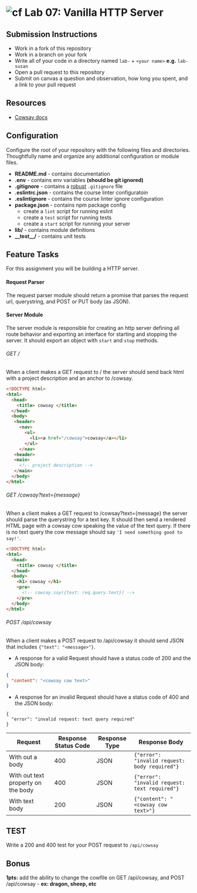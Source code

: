 ![cf](https://i.imgur.com/7v5ASc8.png) Lab 07: Vanilla HTTP Server
======

## Submission Instructions
* Work in a fork of this repository
* Work in a branch on your fork
* Write all of your code in a directory named `lab-` + `<your name>` **e.g.** `lab-susan`
* Open a pull request to this repository
* Submit on canvas a question and observation, how long you spent, and a link to your pull request

## Resources
* [Cowsay docs](https://github.com/piuccio/cowsay)

## Configuration 
Configure the root of your repository with the following files and directories. Thoughtfully name and organize any additional configuration or module files.
* **README.md** - contains documentation
* **.env** - contains env variables **(should be git ignored)**
* **.gitignore** - contains a [robust](http://gitignore.io) `.gitignore` file 
* **.eslintrc.json** - contains the course linter configuratoin
* **.eslintignore** - contains the course linter ignore configuration
* **package.json** - contains npm package config
  * create a `lint` script for running eslint
  * create a `test` script for running tests
  * create a `start` script for running your server
* **lib/** - contains module definitions
* **\_\_test\_\_/** - contains unit tests

## Feature Tasks  
For this assignment you will be building a HTTP server. 
#### Request Parser
The request parser module should return a promise that parses the request url, querystring, and  POST or PUT body (as JSON).

#### Server Module 
The server module is responsible for creating an http server defining all route behavior and exporting an interface for starting and stopping the server. It should export an object with `start` and `stop` methods. 

###### GET /
When a client makes a GET request to / the server should send back html with a project description and an anchor to /cowsay.
``` html
<!DOCTYPE html>
<html>
  <head>
    <title> cowsay </title>  
  </head>
  <body>
   <header>
     <nav>
       <ul> 
         <li><a href="/cowsay">cowsay</a></li>
       </ul>
     </nav>
   <header>
   <main>
     <!-- project description -->
   </main>
  </body>
</html>
```

###### GET /cowsay?text={message}
When a client makes a GET request to /cowsay?text={message} the server should parse the querystring for a text key. It should then send a rendered HTML page with a cowsay cow speaking the value of the text query. If there is no text query the cow message should say `'I need something good to say!'`. 
``` html
<!DOCTYPE html>
<html>
  <head>
    <title> cowsay </title>  
  </head>
  <body>
    <h1> cowsay </h1>
    <pre>
      <!-- cowsay.say({text: req.query.text}) -->
    </pre>
  </body>
</html>
```

###### POST /api/cowsay 
When a client makes a POST request to /api/cowsay it should send JSON that includes `{"text": "<message>"}`. 

* A response for a valid Request should have a status code of 200 and the JSON body:   

``` json 
{
  "content": "<cowsay cow text>" 
}
```

* A response for an invalid Request should have a status code of 400 and the JSON body:
```
{
  "error": "invalid request: text query required"
}
```

| Request | Response Status Code | Response Type | Response Body |
| -- | -- | -- | -- |
| With out a body | 400 | JSON | `{"error": "invalid request: body required"}` |
| With out text property on the body | 400 | JSON | `{"error": "invalid request: text required"}` |
| With text body | 200 | JSON | `{"content": "<cowsay cow text>"}` |


## TEST
Write a 200 and 400 test for your POST request to `/api/cowsay`

## Bonus
**1pts:** add the ability to change the cowfile on GET /api/cowsay, and POST /api/cowsay - **ex: dragon, sheep, etc**
